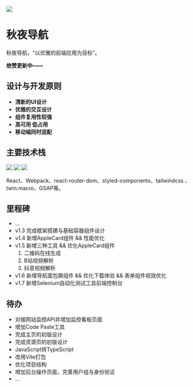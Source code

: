 ![](http://ForTheBadge.com/images/badges/built-with-love.svg)
# 秋夜导航

秋夜导航，“以优雅的前端应用为目标”。

**绝赞更新中——**

## 设计与开发原则

- **清新的UI设计**
- **优雅的交互设计**
- **组件复用性较强**
- **高可用 低占用**
- **移动端同时适配**

## 主要技术栈

![](https://img.shields.io/badge/CSS3-1572B6?style=for-the-badge&logo=css3&logoColor=white) [](https://img.shields.io/badge/JavaScript-F7DF1E?style=for-the-badge&logo=JavaScript&logoColor=white) ![](https://img.shields.io/badge/React-20232A?style=for-the-badge&logo=react&logoColor=61DAFB) ![](https://img.shields.io/badge/Tailwind_CSS-38B2AC?style=for-the-badge&logo=tailwind-css&logoColor=white)

React、Webpack、react-router-dom、styled-components、tailwindcss 、twin.macro、GSAP等。

## 里程碑

- ...
- v1.3 完成框架搭建与基础容器组件设计
- v1.4 新增AppleCard组件 && 性能优化
- v1.5 新增三种工具 && 优化AppleCard组件
  1. 二维码在线生成
  2. B站视频解析
  3. 抖音视频解析
- v1.6 新增导航面包屑组件 && 优化下载体验 && 表单组件视效优化
- v1.7 新增Selenium自动化测试工具前端控制台

## 待办

- 对接网站监控API并增加监控看板页面
- 增加Code Paste工具
- 完成主页的初版设计
- 完成资源页的初版设计
- JavaScript转TypeScript
- 改用Vite打包
- 优化项目结构
- 增加后台操作页面，完善用户组与身份验证
- ...
